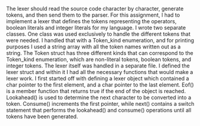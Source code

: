 The lexer should read the source code character by character, generate tokens, and then send them to the parser. For this assignment, I had to implement a lexer that defines the tokens representing the operators, boolean literals and integer literals for my language. I wrote two separate classes. One class was used exclusively to handle the different tokens that were needed. I handled that with a Token_kind enumeration, and for printing purposes I used a string array with all the token names written out as a string. The Token struct has three different kinds that can correspond to the Token_kind enumeration, which are non-literal tokens, boolean tokens, and integer tokens.
The lexer itself was handled in a separate file. I defined the lexer struct and within it I had all the necessary functions that would make a lexer work. I first started off with defining a lexer object which contained a char pointer to the first element, and a char pointer to the last element. Eof() is a member function that returns true if the end of the object is reached. Lookahead() is used to determine the next character to be converted into a token. Consume() increments the first pointer, while next() contains a switch statement that performs the lookahead() and consume() operations until all tokens have been generated.
